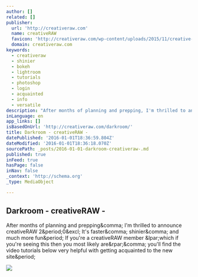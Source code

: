 ```yaml
---
author: []
related: []
publisher:
  url: 'http://creativeraw.com'
  name: creativeRAW
  favicon: 'http://creativeraw.com/wp-content/uploads/2015/11/creative-raw-logo-square-2.jpg'
  domain: creativeraw.com
keywords:
  - creativeraw
  - shinier
  - bokeh
  - lightroom
  - tutorials
  - photoshop
  - login
  - acquainted
  - info
  - versatile
description: "After months of planning and prepping, I'm thrilled to announce creativeRAW 2.0! It's faster, shinier, and much more fun. If you're a creativeRAW member (which if you're seeing this then you most likely are), you'll find the video tutorials below very helpful with getting acquainted to the new site."
inLanguage: en
app_links: []
isBasedOnUrl: 'http://creativeraw.com/darkroom/'
title: Darkroom - creativeRAW -
datePublished: '2016-01-01T18:36:59.804Z'
dateModified: '2016-01-01T18:36:18.070Z'
sourcePath: _posts/2016-01-01-darkroom-creativeraw-.md
published: true
inFeed: true
hasPage: false
inNav: false
_context: 'http://schema.org'
_type: MediaObject

---
```

<article style=""><h1>Darkroom - creativeRAW -</h1><p>After months of planning and prepping&amp;comma; I'm thrilled to announce creativeRAW 2&amp;period;0&amp;excl; It's faster&amp;comma; shinier&amp;comma; and much more fun&amp;period; If you're a creativeRAW member &amp;lpar;which if you're seeing this then you most likely are&amp;rpar;&amp;comma; you'll find the video tutorials below very helpful with getting acquainted to the new site&amp;period;</p><img src="http://creativeraw.com/wp-content/uploads/2015/12/new-cr-is-here1-1024x356.jpg" /></article>